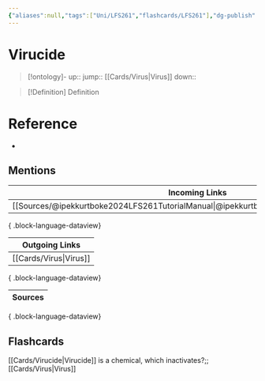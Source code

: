 ```yaml
---
{"aliases":null,"tags":["Uni/LFS261","flashcards/LFS261"],"dg-publish":true,"permalink":"/cards/virucide/","dgPassFrontmatter":true}
---
```


# Virucide

> [!ontology]-
> up:: 
> jump:: [[Cards/Virus\|Virus]]
> down:: 

> [!Definition] Definition
> 

# Reference
- 

## Mentions
| Incoming Links                                                                              |
| ------------------------------------------------------------------------------------------- |
| [[Sources/@ipekkurtboke2024LFS261TutorialManual\|@ipekkurtboke2024LFS261TutorialManual]] |

{ .block-language-dataview}

| Outgoing Links            |
| ------------------------- |
| [[Cards/Virus\|Virus]] |

{ .block-language-dataview}

| Sources |
| ------- |

{ .block-language-dataview}

## Flashcards 

[[Cards/Virucide\|Virucide]] is a chemical, which inactivates?;;[[Cards/Virus\|Virus]]
